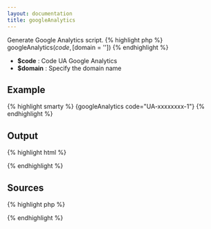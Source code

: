 ```yaml
---
layout: documentation
title: googleAnalytics
---
```


Generate Google Analytics script.
{% highlight php %}
googleAnalytics($code, [$domain = ''])
{% endhighlight %}

* **$code** : Code UA Google Analytics
* **$domain** : Specify the domain name

## Example
{% highlight smarty %}
{googleAnalytics code="UA-xxxxxxxx-1"}
{% endhighlight %}

## Output
{% highlight html %}
<script>
	var _gaq = _gaq || [];
	_gaq.push(['_setAccount', 'UA-xxxxxxxx-1']);
	
	_gaq.push(['_setAllowLinker', true]);
	_gaq.push(['_trackPageview']);

	(function() {
	var ga = document.createElement('script'); ga.type = 'text/javascript';
	  ga.async = true;
	ga.src = ('https:' == document.location.protocol ? 'https://ssl' :
	  'http://www') + '.google-analytics.com/ga.js';
	var s = document.getElementsByTagName('script')[0];
	  s.parentNode.insertBefore(ga, s);
	})();
</script>
{% endhighlight %}

## Sources
{% highlight php %}

{% endhighlight %}